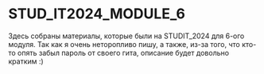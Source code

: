 # STUD_IT2024_MODULE_6

Здесь собраны материалы, которые были на STUDIT_2024 для 6-ого модуля.
Так как я очень неторопливо пишу, а также, из-за того, что кто-то опять забыл пароль от своего гита, описание будет довольно кратким :) 
